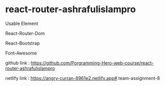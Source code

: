 # react-router-ashrafulislampro

Usable Element 


React-Router-Dom


React-Bootstrap


Font-Awesome

github link : https://github.com/Porgramming-Hero-web-course/react-router-ashrafulislampro


netlify link : https://angry-curran-8961e2.netlify.app# team-assignment-8
